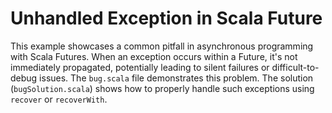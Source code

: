 # Unhandled Exception in Scala Future

This example showcases a common pitfall in asynchronous programming with Scala Futures.  When an exception occurs within a Future, it's not immediately propagated, potentially leading to silent failures or difficult-to-debug issues.  The `bug.scala` file demonstrates this problem. The solution (`bugSolution.scala`) shows how to properly handle such exceptions using `recover` or `recoverWith`. 